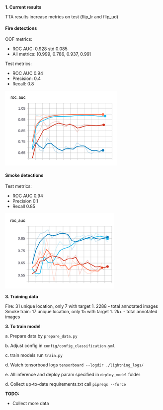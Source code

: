 **1. Current results**

TTA results increase metrics on test (flip_lr and flip_ud)

#### Fire detections

OOF metrics:
* ROC AUC: 0.928 std 0.085
* All metrics: [0.999, 0.786, 0.937, 0.99]

Test metrics:
* ROC AUC 0.94
* Precision: 0.4
* Recall: 0.8

![Cross Val ROC AUC](./lightning_logs/image.png)

#### Smoke detections

Test metrics:
* ROC AUC 0.94
* Precision 0.1
* Recall 0.85

![Cross Val ROC AUC](./lightning_logs/smoke.png)

**3. Training data**

Fire: 31 unique location, only 7 with target 1. 2288 - total annotated images 
Smoke train: 17 unique location, only 15 with target 1. 2k+ - total annotated images

**3. To train model**

 a. Prepare data by ```prepare_data.py```
 
 b. Adjust config in `config/config_classification.yml`
 
 c. train models run ``train.py``
 
 d. Watch tensorboad logs `tensorboard --logdir ./lightning_logs/`
 
 e. All inference and deploy param specified in `deploy_model` folder
 
 d. Collect up-to-date requirements.txt call `pipreqs --force`
 
 **TODO:**
 * Collect more data 
 